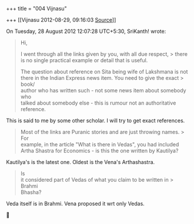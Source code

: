 +++
title = "004 Vijnasu"

+++
[[Vijnasu	2012-08-29, 09:16:03 [Source](https://groups.google.com/g/bvparishat/c/d3Jh1lhW7v0)]]



  
  
On Tuesday, 28 August 2012 12:07:28 UTC+5:30, SriKanth! wrote:

> Hi,  
>   
> I went through all the links given by you, with all due respect, > there  
> is no single practical example or detail that is useful.  
>   
> The question about reference on Sita being wife of Lakshmana is not  
> there in the Indian Express news item. You need to give the exact > book/  
> author who has written such - not some news item about somebody who  
> talked about somebody else - this is rumour not an authoritative  
> reference.  
>   

 This is said to me by some other scholar. I will try to get exact references.   



> Most of the links are Puranic stories and are just throwing names. > For  
> example, in the article "What is there in Vedas", you had included  
> Artha Shastra for Economics - is this the one written by Kautilya?

  
Kautilya's is the latest one. Oldest is the Vena's Arthashastra.  
  

> Is  
> it considered part of Vedas of what you claim to be written in > Brahmi  
> Bhasha?  

  
Veda itself is in Brahmi. Vena proposed it wrt only Vedas.  



